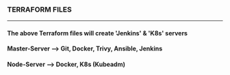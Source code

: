 ### TERRAFORM FILES
---


#### The above Terraform files will create 'Jenkins' & 'K8s' servers
#### Master-Server --> Git, Docker, Trivy, Ansible, Jenkins
#### Node-Server --> Docker, K8s (Kubeadm)
